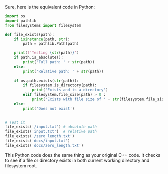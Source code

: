 Sure, here is the equivalent code in Python:

```python
import os
import pathlib
from filesystems import filesystem 

def file_exists(path):
    if isinstance(path, str):
        path = pathlib.Path(path)

    print(f'Testing {str(path)}')
    if path.is_absolute():
        print('Full path: ' + str(path))
    else:
        print('Relative path: ' + str(path))
        
    if os.path.exists(str(path)):
        if filesystem.is_directory(path):
            print('Exists and is a directory')
        elif filesystem.file_size(path) > 0 :
            print('Exists with file size of ' + str(filesystem.file_size(path)) + ' bytes')
    else:
        print('Does not exist')
  

# Test it
file_exists('/input.txt') # absolute path
file_exists('input.txt')  # relative path
file_exists('/zero_length.txt')
file_exists('docs/input.txt') 
file_exists('docs/zero_length.txt')
```
This Python code does the same thing as your original C++ code. It checks to see if a file or directory exists in both current working directory and filesystem root.
